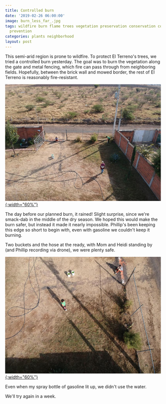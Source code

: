 ```yaml
---
title: Controlled burn
date: '2019-02-26 06:00:00'
image: burn_less_far_.jpg
tags: wildfire burn flame trees vegetation preservation conservation controlled fire
  prevention
categories: plants neighborhood
layout: post
---
```


This semi-arid region is prone to wildfire. To protect El Terreno's trees, we tried a controlled burn yesterday. The goal was to burn the vegetation along the gate and metal fencing, which fire can pass through from neighboring fields. Hopefully, between the brick wall and mowed border, the rest of El Terreno is reasonably fire-resistant.

[![](/images/burn_far_.jpg){:width="60%"}](/images/burn_far.jpg)

The day before our planned burn, it rained! Slight surprise, since we're smack-dab in the middle of the dry season. We hoped this would make the burn safer, but instead it made it nearly impossible. Phillip's been keeping this edge so short to begin with, even with gasoline we couldn't keep it burning.

Two buckets and the hose at the ready, with Mom and Heidi standing by (and Phillip recording via drone), we were plenty safe.

[![](/images/burn_far2_.jpg){:width="60%"}](/images/burn_far2.jpg)

Even when my spray bottle of gasoline lit up, we didn't use the water.

We'll try again in a week.